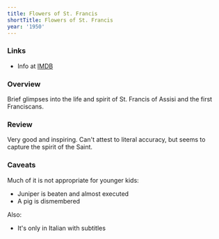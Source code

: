 ```yaml
---
title: Flowers of St. Francis
shortTitle: Flowers of St. Francis
year: '1950'
---
```


### Links

* Info at [IMDB](https://www.imdb.com/title/tt0042477/)

### Overview

Brief glimpses into the life and spirit of St. Francis of Assisi and the first Franciscans.

### Review

Very good and inspiring. Can't attest to literal accuracy, but seems to capture the spirit of the Saint.

### Caveats

Much of it is not appropriate for younger kids:

* Juniper is beaten and almost executed
* A pig is dismembered

Also:

* It's only in Italian with subtitles
